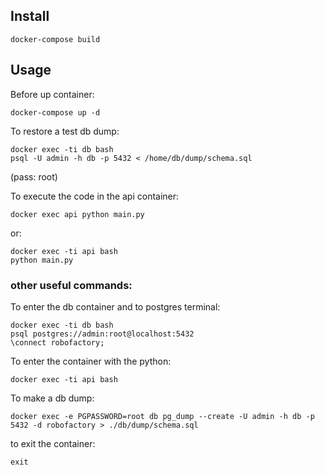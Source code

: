 ## Install

	docker-compose build


## Usage
Before up container:

	docker-compose up -d

To restore a test db dump:

    docker exec -ti db bash
    psql -U admin -h db -p 5432 < /home/db/dump/schema.sql
(pass: root)

To execute the code in the api container:

    docker exec api python main.py

or:

    docker exec -ti api bash
    python main.py

### other useful commands:

To enter the db container and to postgres terminal:

    docker exec -ti db bash
    psql postgres://admin:root@localhost:5432
    \connect robofactory;

To enter the container with the python:

    docker exec -ti api bash

To make a db dump:

    docker exec -e PGPASSWORD=root db pg_dump --create -U admin -h db -p 5432 -d robofactory > ./db/dump/schema.sql

to exit the container:
    
    exit

    